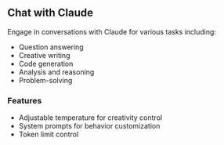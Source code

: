 
## Chat with Claude

Engage in conversations with Claude for various tasks including:
- Question answering
- Creative writing
- Code generation
- Analysis and reasoning
- Problem-solving

### Features
- Adjustable temperature for creativity control
- System prompts for behavior customization
- Token limit control
